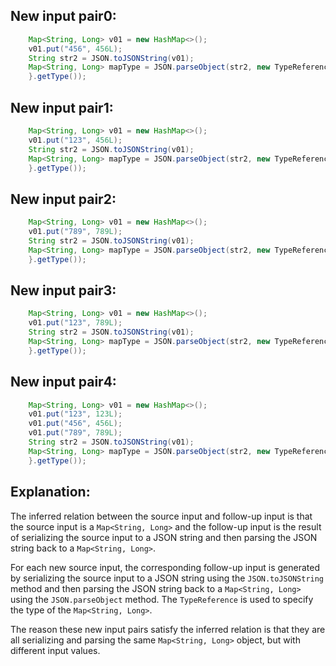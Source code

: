 ## New input pair0:
```java
    Map<String, Long> v01 = new HashMap<>();
    v01.put("456", 456L);
    String str2 = JSON.toJSONString(v01);
    Map<String, Long> mapType = JSON.parseObject(str2, new TypeReference<Map<String, Long>>() {
    }.getType());
```

## New input pair1:
```java
    Map<String, Long> v01 = new HashMap<>();
    v01.put("123", 456L);
    String str2 = JSON.toJSONString(v01);
    Map<String, Long> mapType = JSON.parseObject(str2, new TypeReference<Map<String, Long>>() {
    }.getType());
```

## New input pair2:
```java
    Map<String, Long> v01 = new HashMap<>();
    v01.put("789", 789L);
    String str2 = JSON.toJSONString(v01);
    Map<String, Long> mapType = JSON.parseObject(str2, new TypeReference<Map<String, Long>>() {
    }.getType());
```

## New input pair3:
```java
    Map<String, Long> v01 = new HashMap<>();
    v01.put("123", 789L);
    String str2 = JSON.toJSONString(v01);
    Map<String, Long> mapType = JSON.parseObject(str2, new TypeReference<Map<String, Long>>() {
    }.getType());
```

## New input pair4:
```java
    Map<String, Long> v01 = new HashMap<>();
    v01.put("123", 123L);
    v01.put("456", 456L);
    v01.put("789", 789L);
    String str2 = JSON.toJSONString(v01);
    Map<String, Long> mapType = JSON.parseObject(str2, new TypeReference<Map<String, Long>>() {
    }.getType());
```

## Explanation:
The inferred relation between the source input and follow-up input is that the source input is a `Map<String, Long>` and the follow-up input is the result of serializing the source input to a JSON string and then parsing the JSON string back to a `Map<String, Long>`.

For each new source input, the corresponding follow-up input is generated by serializing the source input to a JSON string using the `JSON.toJSONString` method and then parsing the JSON string back to a `Map<String, Long>` using the `JSON.parseObject` method. The `TypeReference` is used to specify the type of the `Map<String, Long>`.

The reason these new input pairs satisfy the inferred relation is that they are all serializing and parsing the same `Map<String, Long>` object, but with different input values.
